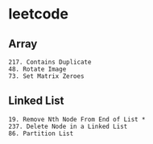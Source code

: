 # leetcode

## Array
    217. Contains Duplicate
    48. Rotate Image
    73. Set Matrix Zeroes

## Linked List
    19. Remove Nth Node From End of List *
    237. Delete Node in a Linked List
    86. Partition List
